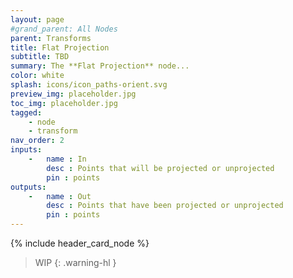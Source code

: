 ```yaml
---
layout: page
#grand_parent: All Nodes
parent: Transforms
title: Flat Projection
subtitle: TBD
summary: The **Flat Projection** node...
color: white
splash: icons/icon_paths-orient.svg
preview_img: placeholder.jpg
toc_img: placeholder.jpg
tagged: 
    - node
    - transform
nav_order: 2
inputs:
    -   name : In
        desc : Points that will be projected or unprojected
        pin : points
outputs:
    -   name : Out
        desc : Points that have been projected or unprojected
        pin : points
---
```


{% include header_card_node %}

> WIP
{: .warning-hl }
